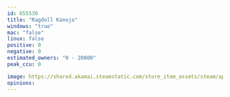 ```yaml
---
id: 655530
title: "Ragdoll Kanojo"
windows: "true"
mac: "false"
linux: false
positive: 0
negative: 0
estimated_owners: "0 - 20000"
peak_ccu: 0

image: https://shared.akamai.steamstatic.com/store_item_assets/steam/apps/655530/header.jpg?t=1633651368
opinions:
---
```

